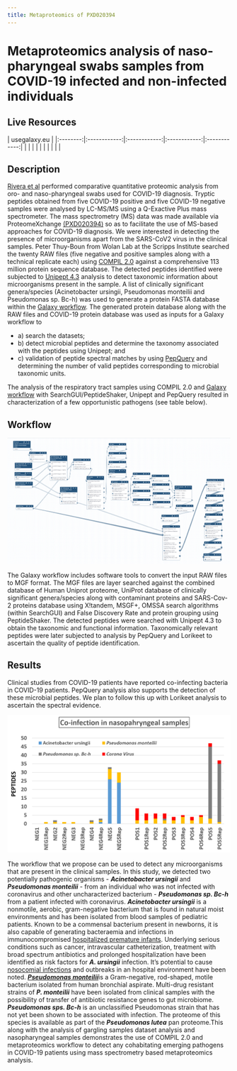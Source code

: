```yaml
---
title: Metaproteomics of PXD020394
---
```


# Metaproteomics analysis of naso-pharyngeal swabs samples from COVID-19 infected and non-infected individuals

## Live Resources

| usegalaxy.eu |
|:--------:|:------------:|:------------:|:------------:|:------------:|
| <FlatShield label="Input data" message="view" href="https://usegalaxy.eu/u/pratikjagtap/h/pxd020394-negatives-sps-sgps-pq-for-metaproteomics-inputs" alt="Raw data plus auxillary data" /> |
| <FlatShield label="Input data" message="view" href="https://usegalaxy.eu/u/pratikjagtap/h/pxd020394-positives-sps-sgps-pq-for-metaproteomics-inputs" alt="Raw data plus auxillary data" /> |
| <FlatShield label="Result history" message="view" href="https://usegalaxy.eu/u/pratikjagtap/h/outputs-pxd020394-negatives-sps-sgps-pq-for-metaproteomics" alt="Galaxy history" /> |
| <FlatShield label="Result history" message="view" href="https://usegalaxy.eu/u/pratikjagtap/h/outputs-pxd020394-positives-sps-sgps-pq-for-metaproteomics" alt="Galaxy history" /> |
| <FlatShield label="workflow" message="run" href="https://usegalaxy.eu/u/pratikjagtap/w/pxd020394-negativepositive-species-sgps-pq-for-metaproteomics-10072020 " alt="Galaxy workflow" /> |


## Description

[Rivera et al](https://www.sciencedirect.com/science/article/pii/S2352340920310155) performed comparative quantitative proteomic analysis from oro- and naso-pharyngeal swabs used for COVID-19 diagnosis. Tryptic peptides obtained from five COVID-19 positive and five COVID-19 negative samples were analysed by LC-MS/MS using a Q-Exactive Plus mass spectrometer. The mass spectrometry (MS) data was made available via ProteomeXchange [(PXD020394)](http://proteomecentral.proteomexchange.org/cgi/GetDataset?ID=PXD020394) so as to facilitate the use of MS-based approaches for COVID-19 diagnosis. We were interested in detecting the presence of microorganisms apart from the SARS-CoV2 virus in the clinical samples. Peter Thuy-Boun from Wolan Lab at the 
Scripps Institute searched the twenty RAW files (five negative and positive samples along with a technical replicate each) using [COMPIL 2.0](https://pubs.acs.org/doi/10.1021/acs.jproteome.8b00722) against a comprehensive 113 million protein sequence database. The detected peptides identified were subjected to [Unipept 4.3](https://unipept.ugent.be/datasets) analysis to detect taxonomic information about microorganisms present in the sample. A list of clinically significant genera/species (Acinetobacter ursingii, Pseudomonas monteilii and Pseudomonas sp. Bc-h) was used to generate a protein FASTA database within the [Galaxy workflow](https://usegalaxy.eu/u/pratikjagtap/w/pxd020394-negativepositive-species-sgps-pq-for-metaproteomics-10072020). The generated protein database along with the RAW files and COVID-19 protein database was used as inputs for a Galaxy workflow to 
- a) search the datasets; 
- b) detect microbial peptides and determine the taxonomy associated with the peptides using Unipept; and 
- c) validation of peptide spectral matches by using [PepQuery](https://genome.cshlp.org/content/early/2019/01/04/gr.235028.118) and determining the number of valid peptides corresponding to microbial taxonomic units.

The analysis of the respiratory tract samples using COMPIL 2.0 and [Galaxy workflow](https://usegalaxy.eu/u/pratikjagtap/w/pxd020394-negativepositive-species-sgps-pq-for-metaproteomics-10072020) with SearchGUI/PeptideShaker, Unipept and PepQuery resulted in characterization of a few 
opportunistic pathogens (see table below).

## Workflow

![](./img/wf.png)

The Galaxy workflow includes software tools to convert the input RAW files to MGF format. The MGF files are layer searched against the combined database of Human Uniprot proteome, UniProt database of clinically significant genera/species along with contaminant proteins and SARS-Cov-2 proteins database using X!tandem, MSGF+, OMSSA search algorithms (within SearchGUI) and False Discovery Rate and protein grouping using PeptideShaker. The detected peptides were searched with Unipept 4.3 to obtain the taxonomic and functional information. Taxonomically relevant peptides were later subjected to analysis by PepQuery and Lorikeet to ascertain the quality of peptide identification.



## Results

Clinical studies from COVID-19 patients have reported co-infecting bacteria in COVID-19 patients. PepQuery analysis also supports the detection of these microbial peptides. We plan to follow 
this up with Lorikeet analysis to ascertain the spectral evidence. 

![](./img/Result_output.png)


The workflow that we propose can be used to detect any microorganisms that are present in the clinical samples. In this study, we detected two potentially pathogenic organisms - **_Acinetobacter ursingii_** and **_Pseudomonas monteilii_** - from an individual who was not infected with coronavirus and other uncharacterized bacterium - **_Pseudomonas sp. Bc-h_** from a patient infected with coronavirus.
**_Acinetobacter ursingii_** is a nonmotile, aerobic, gram-negative bacterium that is found in natural moist environments and has been isolated from blood samples of pediatric patients. Known to be a commensal bacterium present in newborns, it is also capable of generating bacteraemia and infections in immunocompromised [hospitalized premature infants](https://journals.lww.com/pidj/Fulltext/2020/03000/Nosocomial_Bacteraemia_Caused_by_Acinetobacter.22.aspx).
Underlying serious conditions such as  cancer, intravascular catheterization, treatment with broad spectrum antibiotics and prolonged hospitalization have been identified as risk factors for **_A. ursingii_** infection. It’s potential to cause [nosocomial infections](https://www.ncbi.nlm.nih.gov/pmc/articles/PMC4907768/) and outbreaks in an hospital environment have been noted. [**_Pseudomonas monteilii_**](https://pubmed.ncbi.nlm.nih.gov/9226917/)is a Gram-negative, rod-shaped, motile bacterium isolated from human bronchial aspirate. Multi-drug resistant strains of **_P. monteilii_** have been isolated from clinical samples 
with the possibility of transfer of antibiotic resistance genes to gut microbiome. **_Pseudomonas sps. Bc-h_** is an unclassified Pseudomonas strain that has not yet been shown to be associated with infection. 
The proteome of this species is available as part of the **_Pseudomonas lutea_** pan proteome.This along with the analysis of gargling samples dataset analysis and nasopharyngeal samples demonstrates the use of COMPIL 2.0 and metaproteomics workflow to detect any cohabitating emerging pathogens in COVID-19 patients using mass spectrometry based metaproteomics analysis.
